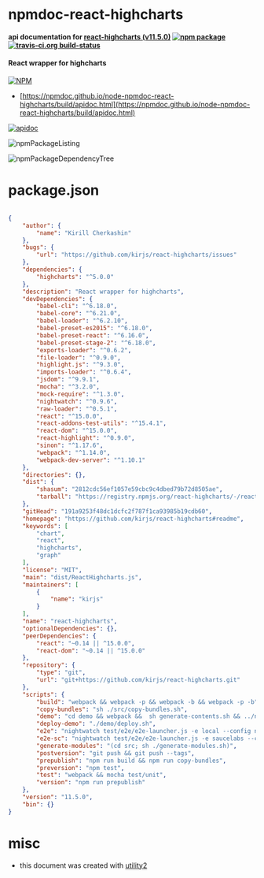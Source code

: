 # npmdoc-react-highcharts

#### api documentation for  [react-highcharts (v11.5.0)](https://github.com/kirjs/react-highcharts#readme)  [![npm package](https://img.shields.io/npm/v/npmdoc-react-highcharts.svg?style=flat-square)](https://www.npmjs.org/package/npmdoc-react-highcharts) [![travis-ci.org build-status](https://api.travis-ci.org/npmdoc/node-npmdoc-react-highcharts.svg)](https://travis-ci.org/npmdoc/node-npmdoc-react-highcharts)

#### React wrapper for highcharts

[![NPM](https://nodei.co/npm/react-highcharts.png?downloads=true&downloadRank=true&stars=true)](https://www.npmjs.com/package/react-highcharts)

- [https://npmdoc.github.io/node-npmdoc-react-highcharts/build/apidoc.html](https://npmdoc.github.io/node-npmdoc-react-highcharts/build/apidoc.html)

[![apidoc](https://npmdoc.github.io/node-npmdoc-react-highcharts/build/screenCapture.buildCi.browser.%252Ftmp%252Fbuild%252Fapidoc.html.png)](https://npmdoc.github.io/node-npmdoc-react-highcharts/build/apidoc.html)

![npmPackageListing](https://npmdoc.github.io/node-npmdoc-react-highcharts/build/screenCapture.npmPackageListing.svg)

![npmPackageDependencyTree](https://npmdoc.github.io/node-npmdoc-react-highcharts/build/screenCapture.npmPackageDependencyTree.svg)



# package.json

```json

{
    "author": {
        "name": "Kirill Cherkashin"
    },
    "bugs": {
        "url": "https://github.com/kirjs/react-highcharts/issues"
    },
    "dependencies": {
        "highcharts": "^5.0.0"
    },
    "description": "React wrapper for highcharts",
    "devDependencies": {
        "babel-cli": "^6.18.0",
        "babel-core": "^6.21.0",
        "babel-loader": "^6.2.10",
        "babel-preset-es2015": "^6.18.0",
        "babel-preset-react": "^6.16.0",
        "babel-preset-stage-2": "^6.18.0",
        "exports-loader": "^0.6.2",
        "file-loader": "^0.9.0",
        "highlight.js": "^9.3.0",
        "imports-loader": "^0.6.4",
        "jsdom": "^9.9.1",
        "mocha": "^3.2.0",
        "mock-require": "^1.3.0",
        "nightwatch": "^0.9.6",
        "raw-loader": "^0.5.1",
        "react": "^15.0.0",
        "react-addons-test-utils": "^15.4.1",
        "react-dom": "^15.0.0",
        "react-highlight": "^0.9.0",
        "sinon": "^1.17.6",
        "webpack": "^1.14.0",
        "webpack-dev-server": "^1.10.1"
    },
    "directories": {},
    "dist": {
        "shasum": "2812cdc56ef1057e59cbc9c4dbed79b72d8505ae",
        "tarball": "https://registry.npmjs.org/react-highcharts/-/react-highcharts-11.5.0.tgz"
    },
    "gitHead": "191a9253f48dc1dcfc2f787f1ca93985b19cdb60",
    "homepage": "https://github.com/kirjs/react-highcharts#readme",
    "keywords": [
        "chart",
        "react",
        "highcharts",
        "graph"
    ],
    "license": "MIT",
    "main": "dist/ReactHighcharts.js",
    "maintainers": [
        {
            "name": "kirjs"
        }
    ],
    "name": "react-highcharts",
    "optionalDependencies": {},
    "peerDependencies": {
        "react": "~0.14 || ^15.0.0",
        "react-dom": "~0.14 || ^15.0.0"
    },
    "repository": {
        "type": "git",
        "url": "git+https://github.com/kirjs/react-highcharts.git"
    },
    "scripts": {
        "build": "webpack && webpack -p && webpack -b && webpack -p -b",
        "copy-bundles": "sh ./src/copy-bundles.sh",
        "demo": "cd demo && webpack &&  sh generate-contents.sh && ../node_modules/.bin/webpack-dev-server --content-base dist/",
        "deploy-demo": "./demo/deploy.sh",
        "e2e": "nightwatch test/e2e/e2e-launcher.js -e local --config nightwatch.js ",
        "e2e-sc": "nightwatch test/e2e/e2e-launcher.js -e saucelabs --config nightwatch.js ",
        "generate-modules": "(cd src; sh ./generate-modules.sh)",
        "postversion": "git push && git push --tags",
        "prepublish": "npm run build && npm run copy-bundles",
        "preversion": "npm test",
        "test": "webpack && mocha test/unit",
        "version": "npm run prepublish"
    },
    "version": "11.5.0",
    "bin": {}
}
```



# misc
- this document was created with [utility2](https://github.com/kaizhu256/node-utility2)
